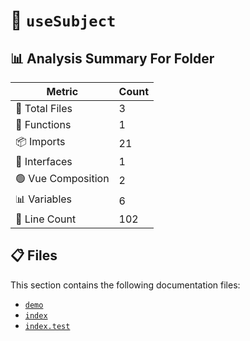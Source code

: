 # 📁 `useSubject`

## 📊 Analysis Summary For Folder

| Metric | Count |
|--------|-------|
| 📁 Total Files | 3 |
| 🔧 Functions | 1 |
| 📦 Imports | 21 |
| 📐 Interfaces | 1 |
| 🟢 Vue Composition | 2 |
| 📊 Variables | 6 |
| 🔢 Line Count | 102 |


## 📋 Files

This section contains the following documentation files:

- [`demo`](./demo.md)
- [`index`](./index.md)
- [`index.test`](./index.test.md)